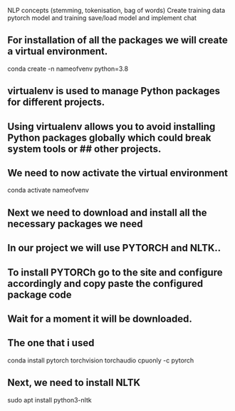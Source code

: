NLP concepts (stemming, tokenisation, bag of words)
Create training data
pytorch model and training
save/load model and implement chat




## For installation of all the packages we will create a virtual environment.
conda create -n nameofvenv python=3.8

## virtualenv is used to manage Python packages for different projects. 
## Using virtualenv allows you to avoid installing Python packages globally which could break system tools or ## other projects.

## We need to now activate the virtual environment
conda activate nameofvenv

## Next we need to download and install all the necessary packages we need 
## In our project we will use PYTORCH and NLTK..

## To install PYTORCh go to the site and configure accordingly and copy paste the configured package code 
## Wait for a moment it will be downloaded.
## The one that i used
conda install pytorch torchvision torchaudio cpuonly -c pytorch

## Next, we need to install NLTK
sudo apt install python3-nltk